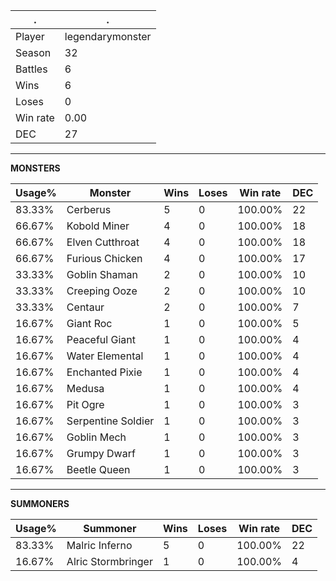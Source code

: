 .|.
|-|-
Player|legendarymonster
Season|32
Battles|6
Wins|6
Loses|0
Win rate|0.00
DEC|27

---
**MONSTERS**

Usage%|Monster|Wins|Loses|Win rate|DEC|
-|-|-|-|-|-|
83.33%|Cerberus|5|0|100.00%|22|
66.67%|Kobold Miner|4|0|100.00%|18|
66.67%|Elven Cutthroat|4|0|100.00%|18|
66.67%|Furious Chicken|4|0|100.00%|17|
33.33%|Goblin Shaman|2|0|100.00%|10|
33.33%|Creeping Ooze|2|0|100.00%|10|
33.33%|Centaur|2|0|100.00%|7|
16.67%|Giant Roc|1|0|100.00%|5|
16.67%|Peaceful Giant|1|0|100.00%|4|
16.67%|Water Elemental|1|0|100.00%|4|
16.67%|Enchanted Pixie|1|0|100.00%|4|
16.67%|Medusa|1|0|100.00%|4|
16.67%|Pit Ogre|1|0|100.00%|3|
16.67%|Serpentine Soldier|1|0|100.00%|3|
16.67%|Goblin Mech|1|0|100.00%|3|
16.67%|Grumpy Dwarf|1|0|100.00%|3|
16.67%|Beetle Queen|1|0|100.00%|3|

---
**SUMMONERS**

Usage%|Summoner|Wins|Loses|Win rate|DEC|
-|-|-|-|-|-|
83.33%|Malric Inferno|5|0|100.00%|22|
16.67%|Alric Stormbringer|1|0|100.00%|4|

